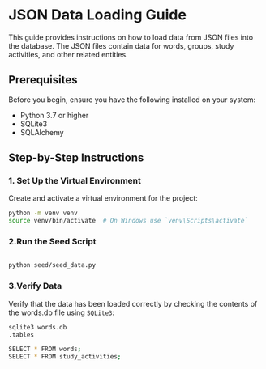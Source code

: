 # JSON Data Loading Guide

This guide provides instructions on how to load data from JSON files into the database. The JSON files contain data for words, groups, study activities, and other related entities.

## Prerequisites

Before you begin, ensure you have the following installed on your system:

- Python 3.7 or higher
- SQLite3
- SQLAlchemy

## Step-by-Step Instructions

### 1. Set Up the Virtual Environment

Create and activate a virtual environment for the project:

```sh
python -m venv venv
source venv/bin/activate  # On Windows use `venv\Scripts\activate`

```
### 2.Run the Seed Script
```sh

python seed/seed_data.py
```

### 3.Verify Data

Verify that the data has been loaded correctly by checking the contents of the words.db file using `SQLite3`:

```sh
sqlite3 words.db
.tables

SELECT * FROM words;
SELECT * FROM study_activities;
```